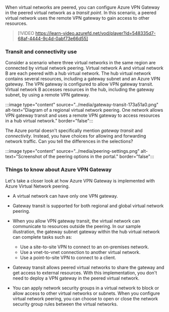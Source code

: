 When virtual networks are peered, you can configure Azure VPN Gateway in the peered virtual network as a _transit point_. In this scenario, a peered virtual network uses the remote VPN gateway to gain access to other resources.

> [!VIDEO https://learn-video.azurefd.net/vod/player?id=548335d7-68af-4444-9c4d-0abf73e66d55] 

### Transit and connectivity use

Consider a scenario where three virtual networks in the same region are connected by virtual network peering. Virtual network A and virtual network B are each peered with a hub virtual network. The hub virtual network contains several resources, including a gateway subnet and an Azure VPN gateway. The VPN gateway is configured to allow VPN gateway transit. Virtual network B accesses resources in the hub, including the gateway subnet, by using a remote VPN gateway. 

:::image type="content" source="../media/gateway-transit-173a51a0.png" alt-text="Diagram of a regional virtual network peering. One network allows VPN gateway transit and uses a remote VPN gateway to access resources in a hub virtual network." border="false":::



The Azure portal doesn't specifically mention *gateway transit* and *connectivity*. Instead, you have choices for allowing and forwarding network traffic. Can you tell the differences in the selections?

:::image type="content" source="../media/peering-settings.png" alt-text="Screenshot of the peering options in the portal." border="false":::

### Things to know about Azure VPN Gateway

Let's take a closer look at how Azure VPN Gateway is implemented with Azure Virtual Network peering.

- A virtual network can have only one VPN gateway.

- Gateway transit is supported for both regional and global virtual network peering.

- When you allow VPN gateway transit, the virtual network can communicate to resources outside the peering. In our sample illustration, the gateway subnet gateway within the hub virtual network can complete tasks such as:
   - Use a site-to-site VPN to connect to an on-premises network.
   - Use a vnet-to-vnet connection to another virtual network.
   - Use a point-to-site VPN to connect to a client.

- Gateway transit allows peered virtual networks to share the gateway and get access to external resources. With this implementation, you don't need to deploy a VPN gateway in the peered virtual network.

- You can apply network security groups in a virtual network to block or allow access to other virtual networks or subnets. When you configure virtual network peering, you can choose to open or close the network security group rules between the virtual networks.




